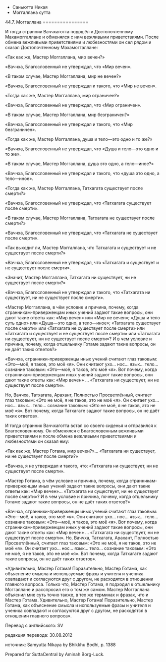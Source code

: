 









* Саньютта Никая
* Моггаллана сутта


44\.7\. Моггаллана
\=\=\=\=\=\=\=\=\=\=\=\=\=\=\=\=



И тогда странник Ваччхаготта подошёл к Достопочтенному Махамоггаллане и обменялся с ним вежливыми приветствиями\. После обмена вежливыми приветствиями и любезностями он сел рядом и сказал Достопочтенному Махамоггаллане:


«Так как же, Мастер Моггаллана, мир вечен?»


«Ваччха, Благословенный не утверждал, что «Мир вечен»\.


«В таком случае, Мастер Моггаллана, мир не вечен?»


«Ваччха, Благословенный не утверждал и такого, что «Мир не вечен»\.


«Тогда как же, Мастер Моггаллана, мир ограничен?»


«Ваччха, Благословенный не утверждал, что «Мир ограничен»\.


«В таком случае, Мастер Моггаллана, мир безграничен?»


«Ваччха, Благословенный не утверждал и такого, что «Мир безграничен»\.


«Тогда как же, Мастер Моггаллана, душа и тело—это одно и то же?»


«Ваччха, Благословенный не утверждал, что «Душа и тело—это одно и то же»\.


«В таком случае, Мастер Моггаллана, душа это одно, а тело—иное?»


«Ваччха, Благословенный не утверждал и такого, что «душа это одно, а тело—иное»\.


«Тогда как же, Мастер Моггаллана, Татхагата существует после смерти?»


«Ваччха, Благословенный не утверждал, что «Татхагата существует после смерти»\.


«В таком случае, Мастер Моггаллана, Татхагата не существует после смерти?»


«Ваччха, Благословенный не утверждал, что «Татхагата не существует после смерти»\.


«Так выходит ли, Мастер Моггаллана, что Татхагата и существует и не существует после смерти?»


«Ваччха, Благословенный не утверждал, что «Татхагата и существует и не существует после смерти»\.


«Значит, Мастер Моггаллана, Татхагата ни существует, ни не существует после смерти?»


«Ваччха, Благословенный не утверждал и такого, что «Татхагата ни существует, ни не существует после смерти»\.


«Мастер Моггаллана, в чём условие и причина, почему, когда странникам\-приверженцам иных учений задают такие вопросы, они дают такие ответы как: «Мир вечен» или «Мир не вечен»; «Душа и тело суть одно» или «Душа—это одно, а тело—иное»; «Татхагата существует после смерти» или «Татхагата не существует после смерти» или «Татхагата и существует и не существует после смерти» или «Татхагата ни существует, ни не существует после смерти»? И в чем условие и причина, почему, когда отшельнику Готаме задают такие вопросы, он не даёт таких ответов?»


«Ваччха, странники\-приверженцы иных учений считают глаз таковым: «Это—моё, я таков, это моё «я»\. Они считают ухо… нос… язык… тело… сознание таковым: «Это—моё, я таков, это моё «я»\. Вот почему, когда странникам\-приверженцам иных учений задают такие вопросы, они дают такие ответы как: «Мир вечен» … «Татхагата ни существует, ни не существует после смерти»\.


Но, Ваччха, Татхагата, Арахант, Полностью Просветлённый, считает глаз таковым: «Это не моё, я не таков, это не моё «я»\. Он считает ухо… нос… язык… тело… сознание таковым: «Это не моё, я не таков, это не моё «я»\. Вот почему, когда Татхагате задают такие вопросы, он не даёт таких ответов»\.


И тогда странник Ваччхаготта встал со своего сиденья и отправился к Благословенному\. Он обменялся с Благословенным вежливыми приветствиями и после обмена вежливыми приветствиями и любезностями он сказал ему:


«Так как же, Мастер Готама, мир вечен?»… «Татхагата ни существует, ни не существует после смерти?»


«Ваччха, я не утверждал и такого, что: «Татхагата ни существует, ни не существует после смерти»\.


«Мастер Готама, в чём условие и причина, почему, когда странникам\-приверженцам иных учений задают такие вопросы, они дают такие ответы как: «Мир вечен»… «Татхагата ни существует, ни не существует после смерти»? И в чем условие и причина, почему, когда отшельнику Готаме задают такие вопросы, он не даёт таких ответов?»


«Ваччха, странники\-приверженцы иных учений считают глаз таковым: «Это—моё, я таков, это моё «я»\. Они считают ухо… нос… язык… тело… сознание таковым: «Это—моё, я таков, это моё «я»\. Вот почему, когда странникам\-приверженцам иных учений задают такие вопросы, они дают такие ответы как: «Мир вечен» … «Татхагата ни существует, ни не существует после смерти»\. Но, Ваччха, Татхагата, Арахант, Полностью Просветлённый, считает глаз таковым: «Это не моё, я не таков, это не моё «я»\. Он считает ухо… нос… язык… тело… сознание таковым: «Это не моё, я не таков, это не моё «я»\. Вот почему, когда Татхагате задают такие вопросы, он не даёт таких ответов»\.


«Удивительно, Мастер Готама\! Поразительно, Мастер Готама, как объяснение смысла и используемые фразы и учителя и ученика совпадают и согласуются друг с другом, не расходятся в отношении главного вопроса\. Только что, Мастер Готама, я подходил к отшельнику Моггаллане и расспросил его о том же самом\. Мастер Моггаллана объяснил мне суть точно также, в тех же терминах и фразах, что и Мастер Готама\. Удивительно, Мастер Готама\! Поразительно, Мастер Готама, как объяснение смысла и используемые фразы и учителя и ученика совпадают и согласуются друг с другом, не расходятся в отношении главного вопроса»\.



Перевод с английского: SV


редакция перевода: 30\.08\.2012


источник: Samyutta Nikaya by Bhikkhu Bodhi, p\. 1388


Prepared for SuttaCentral by Aminah Borg\-Luck\.






